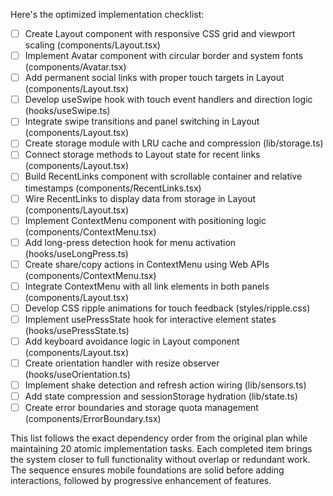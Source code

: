 Here's the optimized implementation checklist:

- [ ] Create Layout component with responsive CSS grid and viewport scaling (components/Layout.tsx)
- [ ] Implement Avatar component with circular border and system fonts (components/Avatar.tsx)
- [ ] Add permanent social links with proper touch targets in Layout (components/Layout.tsx)
- [ ] Develop useSwipe hook with touch event handlers and direction logic (hooks/useSwipe.ts)
- [ ] Integrate swipe transitions and panel switching in Layout (components/Layout.tsx)
- [ ] Create storage module with LRU cache and compression (lib/storage.ts)
- [ ] Connect storage methods to Layout state for recent links (components/Layout.tsx)
- [ ] Build RecentLinks component with scrollable container and relative timestamps (components/RecentLinks.tsx)
- [ ] Wire RecentLinks to display data from storage in Layout (components/Layout.tsx)
- [ ] Implement ContextMenu component with positioning logic (components/ContextMenu.tsx)
- [ ] Add long-press detection hook for menu activation (hooks/useLongPress.ts)
- [ ] Create share/copy actions in ContextMenu using Web APIs (components/ContextMenu.tsx)
- [ ] Integrate ContextMenu with all link elements in both panels (components/Layout.tsx)
- [ ] Develop CSS ripple animations for touch feedback (styles/ripple.css)
- [ ] Implement usePressState hook for interactive element states (hooks/usePressState.ts)
- [ ] Add keyboard avoidance logic in Layout component (components/Layout.tsx)
- [ ] Create orientation handler with resize observer (hooks/useOrientation.ts)
- [ ] Implement shake detection and refresh action wiring (lib/sensors.ts)
- [ ] Add state compression and sessionStorage hydration (lib/state.ts)
- [ ] Create error boundaries and storage quota management (components/ErrorBoundary.tsx)

This list follows the exact dependency order from the original plan while maintaining 20 atomic implementation tasks. Each completed item brings the system closer to full functionality without overlap or redundant work. The sequence ensures mobile foundations are solid before adding interactions, followed by progressive enhancement of features.